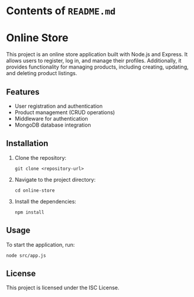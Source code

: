# Contents of `README.md`

# Online Store

This project is an online store application built with Node.js and Express. It allows users to register, log in, and manage their profiles. Additionally, it provides functionality for managing products, including creating, updating, and deleting product listings.

## Features

- User registration and authentication
- Product management (CRUD operations)
- Middleware for authentication
- MongoDB database integration

## Installation

1. Clone the repository:
   ```
   git clone <repository-url>
   ```

2. Navigate to the project directory:
   ```
   cd online-store
   ```

3. Install the dependencies:
   ```
   npm install
   ```

## Usage

To start the application, run:
```
node src/app.js
```

## License

This project is licensed under the ISC License.